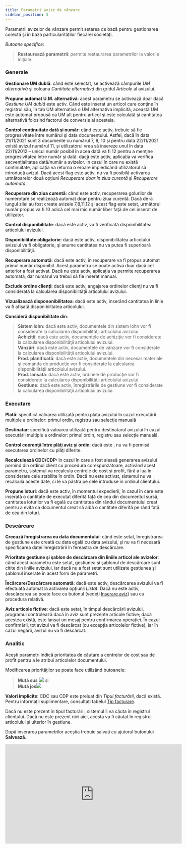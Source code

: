 ```yaml
---
title: Parametri avize de vânzare
sidebar_position: 3
---
```


Parametrii avizelor de vânzare permit setarea de bază pentru gestionarea corectă şi în baza particularităților fiecărei societăți.

*Butoane specifice*:

> **Restaurează parametrii**: permite restaurarea parametrilor la valorile inițiale. 

### Generale

**Gestionare UM dublă**: când este selectat, se activează câmpurile *UM alternativă* şi coloana *Cantitate alternativă* din gridul *Articole* al avizului. 

**Propune automat U.M. alternativă**: acest parametru se activează doar dacă *Gestiune UM dublă* este activ. Când este inserat un articol care conţine în registrul său, în tab UM alternativă o UM alternativa implicită, această UM este automat propusă ca UM alt pentru articol şi este calculată şi cantitatea alternativă folosind factorul de conversie al acesteia. 

**Control continuitate dată şi număr**: când este activ, trebuie să fie progresivitate între numărul şi data documentului. Astfel, dacă în data 21/11/2021 sunt 3 documente cu numărul 7, 8, 10 şi pentru data 22/11/2021 există avizul numărul 11, şi utilizatorul vrea să insereze unul în data 22/11/2012 – unicul număr posibil în acea dată va fi 12 pentru a menţine progresivitatea între număr şi dată.  dacă este activ, aplicația va verifica secvențialitatea dată/număr a avizelor. În cazul în care nu există continuitate, aplicația va returna o eroare împiedicând utilizatorul să introducă avizul. Dacă acest flag este activ, nu va fi posibilă activarea următoarelor două opțiuni *Recuperare doar în ziua curentă* și *Recuperare automată*.

**Recuperare din ziua curentă**: când este activ, recuperarea golurilor de numerotare se realizează automat doar pentru ziua curentă. Dacă de-a lungul zilei au fost create avizele 7,8,11,12 şi acest flag este setat, următorul număr propus va fi 10 adică cel mai mic număr liber faţă de cel inserat de utilizator.  

**Control disponibilitate**: dacă este activ, va fi verificată disponibilitatea articolului avizului. 

**Disponibilitate obligatorie**: dacă este activ, disponibilitatea articolului avizului va fi obligatorie, şi anume cantitatea nu va putea fi superioară disponibilităţii. 

**Recuperare automată**: dacă este activ, în recuperare va fi propus automat primul număr disponibil. Acest parametru se poate activa doar dacă cel anterior a fost activat. Dacă nu este activ, aplicația va permite recuperarea automată, dar numărul va trebui să fie inserat manual.

**Exclude ordine clienţi**: dacă este activ, angajarea ordinelor clienţi nu va fi considerată la calcularea disponibilităţii articolului avizului. 

**Vizualizează dispononibilitatea**: dacă este activ, inserând cantitatea în linie va fi afişată disponibilitatea articolului. 

**Consideră disponibilitate din**:  
> **Sistem lohn**: dacă este activ, documentele din sistem lohn vor fi considerate la calcularea disponibilităţii articolului avizului.  
> **Achiziții**: dacă este activ, documentele de achiziţie vor fi considerate la calcularea disponibilităţii articolului avizului.  
> **Vânzări**: dacă este activ, documentele de vânzare  vor fi considerate la calcularea disponibilităţii articolului avizului.  
> **Prod. planificată**: dacă este activ, documentele din necesar materiale şi comanda de producţie vor fi considerate la calcularea disponibilităţii articolului avizului.  
> **Prod. lansată**: dacă este activ, ordinele de producţie vor fi considerate la calcularea disponibilităţii articolului avizului.  
> **Gestiune**: dacă este activ, înregistrările de gestiune vor fi considerate la calcularea disponibilităţii articolului avizului.  

### Executare

**Plată**: specifică valoarea utilizată pentru plata avizului în cazul executării multiple a ordinelor: primul ordin, registru sau selecţie manuală 

**Destinatar**: specifică valoarea utilizată pentru destinatarul avizului în cazul executării multiple a ordinelor: primul ordin, registru sau selecţie manuală. 

**Control coerenţă între plăţi aviz şi ordin**: dacă este , nu va fi permisă executarea ordinelor cu plăţi diferite. 

**Recalculează CDC/CDP:** în cazul în care a fost aleasă generarea avizului pornind din ordinul client cu procedura corespunzătoare, activând acest parametru, sistemul va recalcula centrele de cost și profit, fără a lua în considerare cele stabilite în ordin. Dacă nu este activat, sistemul nu va recalcula aceste date, ci le va păstra pe cele introduse în ordinul clientului.

**Propune loturi**: dacă este activ, în momentul expedierii, în cazul în care este inserată o cantitate de executat diferită față de cea din documentul sursă, cantitatea loturilor va fi egală cu cantitatea din rândul documentului creat pentru a evita ca documentul creat să aibă o cantitate diferită pe rând față de cea din loturi.

### Descărcare

**Creează înregistrarea cu data documentului**: când este setat, înregistrarea de gestiune este creată cu data egală cu data avizului, şi nu va fi necesară specificarea datei înregistrării în fereastra de descărcare. 

**Prioritate gestiune şi şablon de descărcare din liniile articol ale avizelor**: când acest parametru este setat, gestiunea şi şablonul de descărcare sunt citite din liniile avizului, iar dacă nu a fost setat sunt utilizate gestiunea şi şablonul inserate în acest  form de parametri. 

**Încărcare/Descărcare automată**: dacă este activ, descărcarea avizului va fi efectuată automat la activarea opțiunii *Listat*. Dacă nu este activ, descărcarea se poate face cu butonul (vedeți [Inserare aviz](/docs/sales/sales-delivery-notes/insert-delivery-notes/sales-dn)) sau cu procedura relativă.

**Aviz articole fictive**: dacă este setat, în timpul descărcării avizului, programul controlează dacă în aviz sunt prezente articole fictive; dacă acestea există, este lansat un mesaj pentru confirmarea operației. În cazul confirmării, tot avizul va fi descărcat (cu excepția articolelor fictive), iar în cazul negării, avizul nu va fi descărcat.

### Analitic

Aceşti parametri indică prioritatea de căutare a centrelor de cost sau de profit pentru a le atribui articolelor documentului.

Modificarea priorităților se poate face utilizând butoanele:  

> **Mută sus** ![](/img/neutral/common/move-up.png) și  
> **Mută jos**![](/img/neutral/common/delete-cc.png).

**Valori implicite**: CDC sau CDP este preluat din *Tipul facturării*, dacă există. Pentru informații suplimentare, consultați tabelul [Tip facturare](/docs/configurations/tables/sales/sales-turnover).

Dacă nu este prezent în tipul facturării, sistemul îl va căuta în registrul clientului. Dacă nu este prezent nici aici, acesta va fi căutat în registrul articolului și ulterior în gestiune.

După inserarea parametrilor aceștia trebuie salvați cu ajutorul butonului **Salvează**.

<iframe width="560" height="315" src="https://www.youtube.com/embed/fEpcxS9pRkg" title="YouTube video player" frameborder="0" allow="accelerometer; autoplay; clipboard-write; encrypted-media; gyroscope; picture-in-picture" allowfullscreen></iframe>